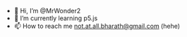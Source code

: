 - 👋 Hi, I’m @MrWonder2
- 🌱 I’m currently learning p5.js
- 📫 How to reach me not.at.all.bharath@gmail.com (hehe)

<!---
MrWonder2/MrWonder2 is a ✨ special ✨ repository because its `README.md` (this file) appears on your GitHub profile.
You can click the Preview link to take a look at your changes.
--->
